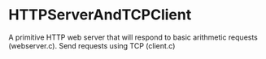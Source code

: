 # HTTPServerAndTCPClient
A primitive HTTP web server that will respond to basic arithmetic requests (webserver.c). Send requests using TCP (client.c)
